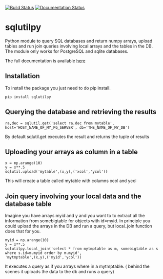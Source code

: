 [![Build Status](https://travis-ci.org/segasai/sqlutilpy.svg?branch=master)](https://travis-ci.org/segasai/sqlutilpy)
[![Documentation Status](https://readthedocs.org/projects/sqlutilpy/badge/?version=latest)](http://sqlutilpy.readthedocs.io/en/latest/?badge=latest)


# sqlutilpy
Python module to query SQL databases and return numpy arrays, upload
tables and run join queries involving local arrays and the tables in the DB.
The module only works for PostgreSQL and sqlite databases.

The full documentation is available [here](http://sqlutilpy.readthedocs.io/en/latest/)

## Installation
To install the package you just need to do pip install. 

```
pip install sqlutilpy
```


## Querying the database and retrieving the results
```
ra,dec = sqlutil.get('select ra,dec from mytable', host='HOST_NAME_OF_MY_PG_SERVER', db='THE_NAME_OF_MY_DB')
```

By default sqlutil.get executes the result and returns the tuple of 
results

## Uploading your arrays as column in a table
```
x = np.arange(10)                                                   
y = x**.5                                                           
sqlutil.upload('mytable',(x,y),('xcol','ycol'))    
``` 
This will create a table called mytable with columns xcol and ycol 

## Join query involving your local data and the database table

Imagine you have arrays myid and y and you want to to extract all the 
information from somebigtable for objects with id=myid. In principle
you could upload the arrays in the DB and run a query, but local_join function does that for you.

```
myid = np.arange(10)
y = x**.5
sqlutilpy.local_join('select * from mytmptable as m, somebigtable as s where s.id=m.myid order by m.myid',                                                                           'mytmptable',(x,y),('myid','ycol'))
```
It executes a query as if you arrays where in a mytmptable. ( behind the scenes
it uploads the data to the db and runs a query)

